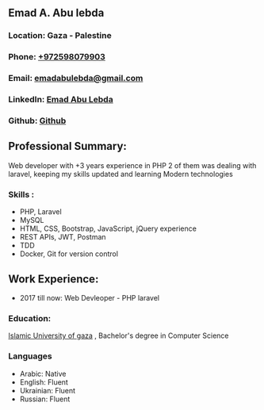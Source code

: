 <body>
  <div class="header">
          <h2>Emad A. Abu lebda</h2>
          <h3>Location: Gaza - Palestine</h3>
          <h3>Phone: <a href="tel:+972598079903">+972598079903</a></h3>
          <h3>
            Email:
            <a href="mailto:emadabulebda@gmail.com"
              >emadabulebda@gmail.com</a
            >
          </h3>
          <h3>
            LinkedIn:
            <a href="https://www.linkedin.com/in/emadabulebda/"
              >Emad Abu Lebda
            </a
            >
          </h3>
          <h3>Github: <a href="https://github.com/emadlebda">Github</a></h3>
        </div>
        <div class="content">
          <h2>Professional Summary:</h2>
          <p>
            Web developer with +3 years experience in PHP 2 of them was dealing with laravel, keeping my skills updated and learning Modern technologies
          </p>
            <h3>Skills :</h3>
          <p>
              <ul class="list inline">
                <li>PHP, Laravel</li>
                <li>MySQL</li>
                <li>HTML, CSS, Bootstrap, JavaScript, jQuery experience</li>
                <li>REST APIs, JWT, Postman</li>
                <li>TDD</li>
                <li> Docker, Git for version control</li>
              </ul>
          </p>
          <h2>Work Experience:</h2>
          <div>
            <ul class="list">
              <li>
                2017 till now: Web  Devleoper - PHP laravel
              </li>
            </ul>
          </div>
          <h3 class="work">Education:</h3>
          <p>
            <a href="http://www.iugaza.edu.ps/en/">Islamic University of gaza</a>
              , Bachelor's degree in Computer Science
          </p>
          <h3 class="work">Languages</h3>
          <ul class="list inline">
            <li>Arabic: Native</li>
            <li>English: Fluent</li>
            <li>Ukrainian: Fluent</li>
            <li>Russian: Fluent</li>
          </ul>
        </div>
</body>
